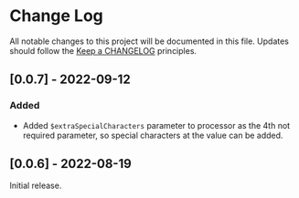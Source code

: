 # Change Log
All notable changes to this project will be documented in this file.
Updates should follow the [Keep a CHANGELOG](https://keepachangelog.com/) principles.

## [0.0.7] - 2022-09-12

### Added

- Added `$extraSpecialCharacters` parameter to processor as the 4th not required parameter, so special characters at the value can be added.

## [0.0.6] - 2022-08-19

Initial release.